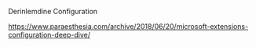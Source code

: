 Derinlemdine Configuration


https://www.paraesthesia.com/archive/2018/06/20/microsoft-extensions-configuration-deep-dive/



